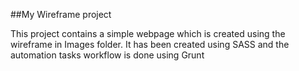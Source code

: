 ##My Wireframe project

<p>This project contains a simple webpage which is created using the wireframe in Images folder. It has been created using SASS and the automation tasks workflow is done using Grunt </p>




